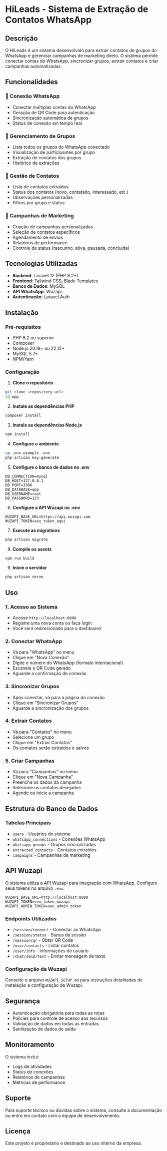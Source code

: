 # HiLeads - Sistema de Extração de Contatos WhatsApp

## Descrição
O HiLeads é um sistema desenvolvido para extrair contatos de grupos do WhatsApp e gerenciar campanhas de marketing direto. O sistema permite conectar contas do WhatsApp, sincronizar grupos, extrair contatos e criar campanhas automatizadas.

## Funcionalidades

### 🔗 Conexão WhatsApp
- Conectar múltiplas contas do WhatsApp
- Geração de QR Code para autenticação
- Sincronização automática de grupos
- Status de conexão em tempo real

### 📱 Gerenciamento de Grupos
- Lista todos os grupos do WhatsApp conectado
- Visualização de participantes por grupo
- Extração de contatos dos grupos
- Histórico de extrações

### 👥 Gestão de Contatos
- Lista de contatos extraídos
- Status dos contatos (novo, contatado, interessado, etc.)
- Observações personalizadas
- Filtros por grupo e status

### 📢 Campanhas de Marketing
- Criação de campanhas personalizadas
- Seleção de contatos específicos
- Agendamento de envios
- Relatórios de performance
- Controle de status (rascunho, ativa, pausada, concluída)

## Tecnologias Utilizadas

- **Backend**: Laravel 12 (PHP 8.2+)
- **Frontend**: Tailwind CSS, Blade Templates
- **Banco de Dados**: MySQL
- **API WhatsApp**: Wuzapi
- **Autenticação**: Laravel Auth

## Instalação

### Pré-requisitos
- PHP 8.2 ou superior
- Composer
- Node.js 20.19+ ou 22.12+
- MySQL 5.7+
- NPM/Yarn

### Configuração

1. **Clone o repositório**
```bash
git clone <repository-url>
cd wpp
```

2. **Instale as dependências PHP**
```bash
composer install
```

3. **Instale as dependências Node.js**
```bash
npm install
```

4. **Configure o ambiente**
```bash
cp .env.example .env
php artisan key:generate
```

5. **Configure o banco de dados no .env**
```env
DB_CONNECTION=mysql
DB_HOST=127.0.0.1
DB_PORT=3306
DB_DATABASE=wpp
DB_USERNAME=root
DB_PASSWORD=123
```

6. **Configure a API Wuzapi no .env**
```env
WUZAPI_BASE_URL=https://api.wuzapi.com
WUZAPI_TOKEN=seu_token_aqui
```

7. **Execute as migrations**
```bash
php artisan migrate
```

8. **Compile os assets**
```bash
npm run build
```

9. **Inicie o servidor**
```bash
php artisan serve
```

## Uso

### 1. Acesso ao Sistema
- Acesse `http://localhost:8000`
- Registre uma nova conta ou faça login
- Você será redirecionado para o dashboard

### 2. Conectar WhatsApp
- Vá para "WhatsApp" no menu
- Clique em "Nova Conexão"
- Digite o número do WhatsApp (formato internacional)
- Escaneie o QR Code gerado
- Aguarde a confirmação de conexão

### 3. Sincronizar Grupos
- Após conectar, vá para a página da conexão
- Clique em "Sincronizar Grupos"
- Aguarde a sincronização dos grupos

### 4. Extrair Contatos
- Vá para "Contatos" no menu
- Selecione um grupo
- Clique em "Extrair Contatos"
- Os contatos serão extraídos e salvos

### 5. Criar Campanhas
- Vá para "Campanhas" no menu
- Clique em "Nova Campanha"
- Preencha os dados da campanha
- Selecione os contatos desejados
- Agende ou inicie a campanha

## Estrutura do Banco de Dados

### Tabelas Principais
- `users` - Usuários do sistema
- `whatsapp_connections` - Conexões WhatsApp
- `whatsapp_groups` - Grupos sincronizados
- `extracted_contacts` - Contatos extraídos
- `campaigns` - Campanhas de marketing

## API Wuzapi

O sistema utiliza a API Wuzapi para integração com WhatsApp. Configure seus tokens no arquivo `.env`:

```env
WUZAPI_BASE_URL=http://localhost:8080
WUZAPI_TOKEN=seu_token_wuzapi
WUZAPI_ADMIN_TOKEN=seu_admin_token
```

### Endpoints Utilizados
- `/session/connect` - Conectar ao WhatsApp
- `/session/status` - Status da sessão
- `/session/qr` - Obter QR Code
- `/user/contacts` - Listar contatos
- `/user/info` - Informações do usuário
- `/chat/send/text` - Enviar mensagem de texto

### Configuração da Wuzapi
Consulte o arquivo `WUZAPI_SETUP.md` para instruções detalhadas de instalação e configuração da Wuzapi.

## Segurança

- Autenticação obrigatória para todas as rotas
- Policies para controle de acesso aos recursos
- Validação de dados em todas as entradas
- Sanitização de dados de saída

## Monitoramento

O sistema inclui:
- Logs de atividades
- Status de conexões
- Relatórios de campanhas
- Métricas de performance

## Suporte

Para suporte técnico ou dúvidas sobre o sistema, consulte a documentação ou entre em contato com a equipe de desenvolvimento.

## Licença

Este projeto é proprietário e destinado ao uso interno da empresa.
